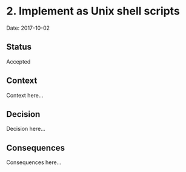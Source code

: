 # 2. Implement as Unix shell scripts

Date: 2017-10-02

## Status

Accepted

## Context

Context here...

## Decision

Decision here...

## Consequences

Consequences here...
